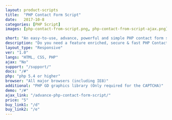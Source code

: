 ```yaml
---
layout: product-scripts
title:  "PHP Contact Form Script"
date:   2017-10-8
categories: [PHP Script]
images: [php-contact-from-script.png, php-contact-from-script-ajax.png]

short: "An easy-to-use, advance, powerful and simple PHP contact form script with no js dependency"
description: "Do you need a feature enriched, secure & fast PHP Contact Form script? look no further! Our responsive and advance PHP script is all you need to get started within a few minutes"
layout_type: "Responsive"
ver: "1.0"
langs: "HTML, CSS, PHP"
ajax: "No"
support: "/support/"
docs: "/#"
php: "php 5.4 or higher"
browser: "All major browsers (including IE8)"
additional: "PHP GD graphics library (Only required for the CAPTCHA)"
demo: "/#"
ajax_link: "/advance-php-contact-form-script/"
price: "5"
buy_link1: "/d"
buy_link2: "/e"
---
```


